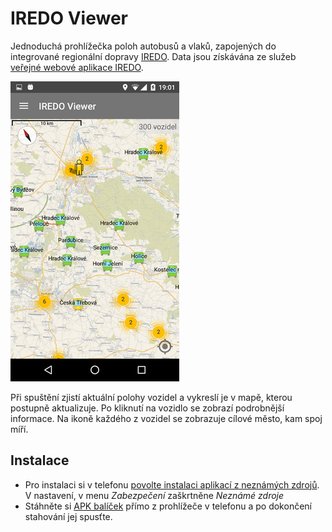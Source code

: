 # IREDO Viewer
Jednoduchá prohlížečka poloh autobusů a vlaků, zapojených do integrované regionální dopravy [IREDO](http://www.oredo.cz/). 
Data jsou získávána ze služeb [veřejné webové aplikace IREDO](http://tabule.oredo.cz/public-app/).

![alt tag](Screenshot_v0.3.png)

Při spuštění zjistí aktuální polohy vozidel a vykreslí je v mapě, kterou postupně aktualizuje. Po kliknutí na vozidlo se zobrazí podrobnější informace. Na ikoně každého z vozidel se zobrazuje cílové město, kam spoj míří.

## Instalace
- Pro instalaci si v telefonu [povolte instalaci aplikací z neznámých zdrojů](http://www.androidcentral.com/allow-app-installs-unknown-sources). V nastavení, v menu *Zabezpečení* zaškrtněne *Neznámé zdroje*
- Stáhněte si [APK balíček](https://github.com/T-MAPY/IREDOViewer/releases) přímo z prohlížeče v telefonu a po dokončení stahování jej spusťte.
